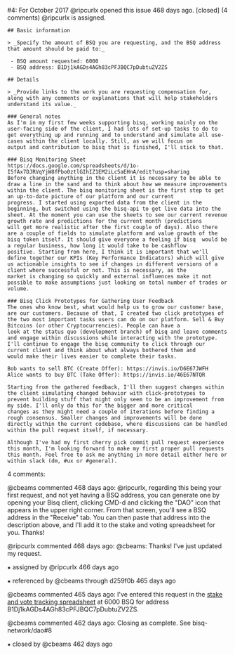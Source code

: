 #4: For October 2017
@ripcurlx opened this issue 468 days ago.  [closed] (4 comments)
@ripcurlx is assigned. 

    ## Basic information
    
    > _Specify the amount of BSQ you are requesting, and the BSQ address that amount should be paid to:_
    
     - BSQ amount requested: 6000
     - BSQ address: B1Dj1kAGDs4AGh83cPFJBQC7pDubtuZV2ZS
    
    ## Details
    
    > _Provide links to the work you are requesting compensation for, along with any comments or explanations that will help stakeholders understand its value._
    
    ### General notes
    As I'm in my first few weeks supporting bisq, working mainly on the user-facing side of the client, I had lots of set-up tasks to do to get everything up and running and to understand and simulate all use-cases within the client locally. Still, as we will focus on 
    output and contribution to bisq that is finished, I'll stick to that.
    
    ### Bisq Monitoring Sheet
    https://docs.google.com/spreadsheets/d/1o-I5fAx7DJRVqYjW8fPbo0ztlGIhIZ1EM2iLc5aEHnA/edit?usp=sharing
    Before changing anything in the client it is necessary to be able to draw a line in the sand and to think about how we measure improvements within the client. The bisq monitoring sheet is the first step to get an up-to-date picture of our platform and our current 
    progress. I started using exported data from the client in the beginning, but switched using the bisq-api to get live data into the sheet. At the moment you can use the sheets to see our current revenue growth rate and predictions for the current month (predictions 
    will get more realistic after the first couple of days). Also there are a couple of fields to simulate platform and value growth of the bisq token itself. It should give everyone a feeling if bisq  would be a regular business, how long it would take to be cashflow 
    positive. Starting from here, I think it is important that we'll define together our KPIs (Key Performance Indicators) which will give us actionable insights to see if changes in different versions of a client where successful or not. This is necessary, as the 
    market is changing so quickly and external influences make it not possible to make assumptions just looking on total number of trades or volume.
    
    ### Bisq Click Prototypes for Gathering User Feedback
    The ones who know best, what would help us to grow our customer base, are our customers. Because of that, I created two click prototypes of the two most important tasks users can do on our platform. Sell & Buy Bitcoins (or other Cryptocurrencies). People can have a 
    look at the status quo (development branch) of bisq and leave comments and engage within discussions while interacting with the prototype. I'll continue to engage the bisq community to click through our current client and think about what always bothered them and 
    would make their lives easier to complete their tasks.
    
    Bob wants to sell BTC (Create Offer): https://invis.io/D6E67JWFH
    Alice wants to buy BTC (Take Offer): https://invis.io/46E67NTQR
    
    Starting from the gathered feedback, I'll then suggest changes within the client simulating changed behavior with click-prototypes to prevent building stuff that might only seem to be an improvement from my side. I'll only do this for the bigger and more critical 
    changes as they might need a couple of iterations before finding a rough consensus. Smaller changes and improvements will be done directly within the current codebase, where discussions can be handled within the pull request itself, if necessary.
    
    Although I've had my first cherry pick commit pull request experience this month, I'm looking forward to make my first proper pull requests this month. Feel free to ask me anything in more detail either here or within slack (dm, #ux or #general).


4 comments:

@cbeams commented 468 days ago:
    @ripcurlx, regarding this being your first request, and not yet having a BSQ address, you can generate one by opening your Bisq client, clicking  CMD-d  and clicking the "DAO" icon that appears in the upper right corner. From that screen, you'll see a BSQ address in 
    the "Receive" tab. You can then paste that address into the description above, and I'll add it to the stake and voting spreadsheet for you. Thanks!


@ripcurlx commented 468 days ago:
    @cbeams: Thanks! I've just updated my request.


⁕ assigned by @ripcurlx 466 days ago

⁕ referenced by @cbeams through d259f0b 465 days ago

@cbeams commented 465 days ago:
    I've entered this request in the [stake and vote tracking spreadsheet](https://docs.google.com/spreadsheets/d/1xlXDswj3251BPCOcII-UyWlX7o7jMkfYBE-IZ5te5Ck/edit#gid=0) at 6000 BSQ for address B1Dj1kAGDs4AGh83cPFJBQC7pDubtuZV2ZS.


@cbeams commented 462 days ago:
    Closing as complete. See bisq-network/dao#8


⁕ closed by @cbeams 462 days ago

